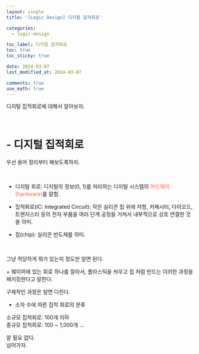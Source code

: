 ```yaml
---
layout: single
title: '[Logic Design] 디지털 집적회로'

categories:
  - logic-design

toc_label: 디지털 집적회로
toc: true
toc_sticky: true

date: 2024-03-07
last_modified_at: 2024-03-07

comments: true
use_math: true
---
```


디지털 집적회로에 대해서 알아보자.  

<br>

# - 디지털 집적회로

우선 용어 정리부터 해보도록하자.  

<br>

- 디지털 회로: 디지털의 정보(0, 1)를 처리하는 디지털 시스템의 <font color='tomato'>하드웨어(hardware)</font>를 말함.  

- 집척회로(IC: Integrated Circuit): 작은 실리콘 칩 위에 저항, 커패시터, 다이오드, 트랜지스터 등의 전자 부품을 여러 단계 공정을 거쳐서 내부적으로 상호 연결한 것을 의미.  

- 칩(chip): 실리콘 반도체를 의미.  

<br>

그냥 적당하게 뭐가 있는지 정도만 알면 된다.  

\+ 웨이퍼에 있는 회로 하나를 잘라서, 플라스틱을 씌우고 칩 처럼 만드는 이러한 과정을 패키징한다고 말한다.  

구체적인 과정은 알면 다친다.  

- 소자 수에 따른 집척 회로의 분류

소규모 집척회로: 100개 이하  
중규모 집척회로: 100 ~ 1,000개 ...

알 필요 없다.  
넘어가자.  

<br>